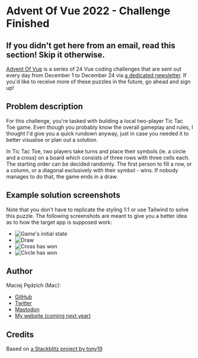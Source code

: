 # Advent Of Vue 2022 - Challenge Finished

## If you didn't get here from an email, read this section! Skip it otherwise.

[Advent Of Vue](https://adventofvue.com) is a series of 24 Vue coding challenges that are sent out every day from December 1 to December 24 via [a dedicated newsletter](https://www.getrevue.co/profile/AdventOfVue). If you'd like to receive more of these puzzles in the future, go ahead and sign up!

## Problem description

For this challenge, you're tasked with building a local two-player Tic Tac Toe game. Even though you probably know the overall gameplay and rules, I thought I'd give you a quick rundown anyway, just in case you needed it to better visualise or plan out a solution.

In Tic Tac Toe, two players take turns and place their symbols (ie. a circle and a cross) on a board which consists of three rows with three cells each. The starting order can be decided randomly. The first person to fill a row, or a column, or a diagonal exclusively with their symbol - wins. If nobody manages to do that, the game ends in a draw.

## Example solution screenshots

Note that you don't have to replicate the styling 1:1 or use Tailwind to solve this puzzle. The following screenshots are meant to give you a better idea as to how the target app is supposed work:

- ![Game's initial state](https://i.imgur.com/tnSwtP4.png)
- ![Draw](https://i.imgur.com/GXWp2RZ.png)
- ![Cross has won](https://i.imgur.com/PlrXhYe.png)
- ![Circle has won](https://i.imgur.com/y75uP5L.png)

## Author

Maciej Pędzich (Mac):

- [GitHub](https://github.com/maciejpedzich)
- [Twitter](https://twitter.com/MaciejPedzich)
- [Mastodon](https://notacult.social/@maciejpedzich)
- [My website (coming next year)](https://maciejpedzi.ch)

## Credits

Based on [a Stackblitz project by tony19](https://stackblitz.com/edit/vue3-vite-starter)
